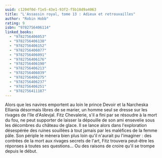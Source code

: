 ```yaml
---
uuid: c1204f0d-f1e5-43e1-93f2-f5b18d9a4063
title: "L'Assassin royal, tome 13 : Adieux et retrouvailles"
author: "Robin Hobb"
rating: 9
isbn: "9782756406114"
linked_books:
  - "9782756406053"
  - "9782756406138"
  - "9782756406152"
  - "9782756406077"
  - "9782756406091"
  - "9782756406176"
  - "9782756406190"
  - "9782756406213"
  - "9782756406039"
  - "9782756406275"
  - "9782756406237"
  - "9782756406251"
  - "9782756411187"
---
```


Alors que les navires emportent au loin le prince Devoir et la Narcheska Elliania désormais libres de se marier, un homme seul se dresse sur les rivages de l'île d'Aslevjal. Fitz Chevalerie, s'il a fini par se résoudre à la mort du fou, ne peut supporter de laisser la dépouille de son ami ensevelie sous les décombres du château de glace. Il se lance alors dans l'exploration désespérée des ruines souillées à tout jamais par les maléfices de la femme pâle. Son périple le mènera bien plus loin qu'il n'aurait pu l'imaginer : des contrées de la mort aux rivages secrets de l'art, Fitz trouvera peut-être les réponses à toutes ses questions... Ou des raisons de croire qu'il se trompe depuis le début.